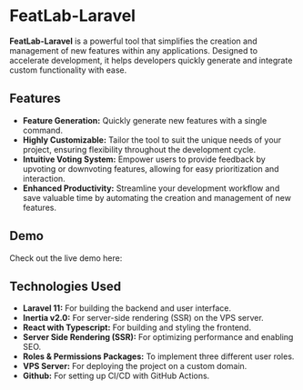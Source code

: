# FeatLab-Laravel

**FeatLab-Laravel** is a powerful tool that simplifies the creation and management of new features within any applications. Designed to accelerate development, it helps developers quickly generate and integrate custom functionality with ease.

## Features

- **Feature Generation:** Quickly generate new features with a single command.
- **Highly Customizable:** Tailor the tool to suit the unique needs of your project, ensuring flexibility throughout the development cycle.
- **Intuitive Voting System:** Empower users to provide feedback by upvoting or downvoting features, allowing for easy prioritization and interaction.
- **Enhanced Productivity:** Streamline your development workflow and save valuable time by automating the creation and management of new features.

## Demo

Check out the live demo here: 

## Technologies Used

- **Laravel 11:** For building the backend and user interface.
- **Inertia v2.0:** For server-side rendering (SSR) on the VPS server.
- **React with Typescript:** For building and styling the frontend.
- **Server Side Rendering (SSR):** For optimizing performance and enabling SEO.
- **Roles & Permissions Packages:** To implement three different user roles.
- **VPS Server:** For deploying the project on a custom domain.
- **Github:** For setting up CI/CD with GitHub Actions.


